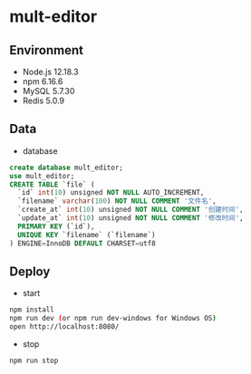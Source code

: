 # mult-editor
## Environment
- Node.js 12.18.3
- npm 6.16.6
- MySQL 5.7.30
- Redis 5.0.9

## Data
- database 
```sql
create database mult_editor;
use mult_editor;
CREATE TABLE `file` (
  `id` int(10) unsigned NOT NULL AUTO_INCREMENT,
  `filename` varchar(100) NOT NULL COMMENT '文件名',
  `create_at` int(10) unsigned NOT NULL COMMENT '创建时间',
  `update_at` int(10) unsigned NOT NULL COMMENT '修改时间',
  PRIMARY KEY (`id`),
  UNIQUE KEY `filename` (`filename`)
) ENGINE=InnoDB DEFAULT CHARSET=utf8
```
## Deploy
- start
```bash
npm install
npm run dev (or npm run dev-windows for Windows OS)
open http://localhost:8080/
```

- stop
```bash
npm run stop
```
